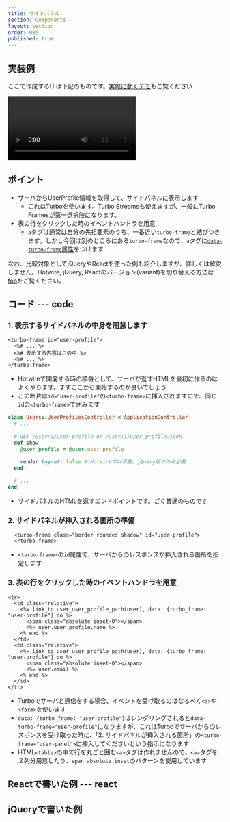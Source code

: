 ```yaml
---
title: サイドパネル
section: Components
layout: section
order: 005
published: true
---
```


## 実装例

ここで作成するUIは下記のものです。[実際に動くデモ](/users)もご覧ください

![side-panel-hotwire.mov](content_images/side-panel-hotwire.mov "max-w-[500px] mx-auto")

## ポイント

* サーバからUserProfile情報を取得して、サイドパネルに表示します
    * これはTurboを使います。Turbo Streamsも使えますが、一般にTurbo Framesが第一選択肢になります。
* 表の行をクリックした時のイベントハンドラを用意
    * `a`タグは通常は自分の先祖要素のうち、一番近い`turbo-frame`と結びつきます。しかし今回は別のところにある`turbo-frame`なので、`a`タグに[`data-turbo-frame`属性](https://turbo.hotwired.dev/handbook/frames#targeting-navigation-into-or-out-of-a-frame)をつけます

なお、比較対象としてjQueryやReactを使った例も紹介しますが、詳しくは解説しません。Hotwire, jQuery, Reactのバージョン(variant)を切り替える方法は[foo](/foo)をご覧ください。

## コード --- code

### 1. 表示するサイドパネルの中身を用意します

```erb:app/views/users/user_profiles/show.html+hotwire.erb
<turbo-frame id="user-profile">
  <%# ... %>
  <%# 表示する内容はこの中 %>
  <%# ... %>
</turbo-frame>
```

* Hotwireで開発する時の順番として、サーバが返すHTMLを最初に作るのはよくやります。まずここから開始するのが良いでしょう
* この断片は`id="user-profile"`の`<turbo-frame>`に挿入されますので、同じ`id`の`<turbo-frame>`で囲みます

```ruby:app/controllers/users/user_profiles_controller.rb 
class Users::UserProfilesController < ApplicationController
  # ...
  
  # GET /user/1/user_profile or /user/1/user_profile.json
  def show
    @user_profile = @user.user_profile

    render layout: false # Hotwireでは不要。jQuery版でのみ必要
  end
  
  # ...
end
```

* サイドパネルのHTMLを返すエンドポイントです。ごく普通のものです

### 2. サイドパネルが挿入される箇所の準備

```erb:app/views/users/index.html+hotwire.erb
  <turbo-frame class="border rounded shadow" id="user-profile">
  </turbo-frame>
```

* `<turbo-frame>`の`id`属性で、サーバからのレスポンスが挿入される箇所を指定します

### 3. 表の行をクリックした時のイベントハンドラを用意

```erb:app/views/users/_user.html+hotwire.erb
<tr>
  <td class="relative">
    <%= link_to user_user_profile_path(user), data: {turbo_frame: "user-profile"} do %>
      <span class="absolute inset-0"></span>
      <%= user.user_profile.name %>
    <% end %>
  </td>
  <td class="relative">
    <%= link_to user_user_profile_path(user), data: {turbo_frame: "user-profile"} do %>
      <span class="absolute inset-0"></span>
      <%= user.email %>
    <% end %>
  </td>
</tr>
```

* Turboでサーバと通信をする場合、イベントを受け取るのはなるべく`<a>`や`<form>`を使います
* `data: {turbo_frame: "user-profile"}`はレンダリングされると`data-turbo-frame="user-profile"`になりますが、これはTurboでサーバからのレスポンスを受け取った時に、「2. サイドパネルが挿入される箇所」の`<turbo-frame="user-panel">`に挿入してくださいという指示になります
* HTML`<table>`の中で行を丸ごと囲む`<a>`タグは作れませんので、`<a>`タグを２列分用意したり、`span absolute inset`のパターンを使用しています

## Reactで書いた例 --- react


## jQueryで書いた例
